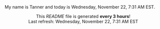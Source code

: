 My name is Tanner and today is Wednesday, November 22, 7:31 AM EST.

<p align="center">This <i>README</i> file is generated <b>every 3 hours</b>!</br>Last refresh: Wednesday, November 22, 7:31 AM EST<br /></p>
